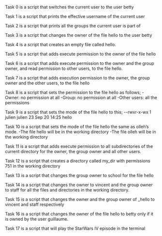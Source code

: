 Task 0 is a script that switches the current user to the user betty

Task 1 is a script that prints the effective username of the current user

Task 2 is a script that prints all the groups the current user is part of

Task 3 is a script that changes the owner of the file hello to the user betty

Task 4 is a script that creates an empty file called hello.

Task 5 is a script that adds execute permission to the owner of the file hello

Task 6 is a script that adds execute permission to the owner and the group owner, and read permission to other users, to the file hello.

Task 7 is a script that adds execution permission to the owner, the group owner and the other users, to the file hello

Task 8 is a script that sets the permission to the file hello as follows;
-Owner: no permission at all
-Group: no permission at all
-Other users: all the permissions

Task 9 is a script that sets the mode of the file hello to this;
--rwxr-x-wx 1 julien julien 23 Sep 20 14:25 hello

Task 10 is a script that sets the mode of the file hello the same as olleh’s mode.
-The file hello will be in the working directory
-The file olleh will be in the working directory

Task 11 is a script that adds execute permission to all subdirectories of the current directory for the owner, the group owner and all other users.

Task 12 is a script that creates a directory called my_dir with permissions 751 in the working directory

Task 13 is a script that changes the group owner to school for the file hello

Task 14 is a script that changes the owner to vincent and the group owner to staff for all the files and directories in the working directory.

Task 15 is a script that changes the owner and the group owner of _hello to vincent and staff respectively

Task 16 is a script that changes the owner of the file hello to betty only if it is owned by the user guillaume.

Task 17 is  a script that will play the StarWars IV episode in the terminal
